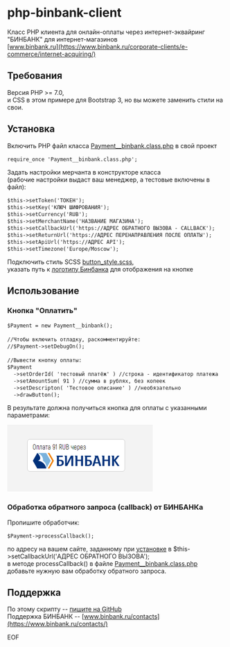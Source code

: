 # php-binbank-client
Класс PHP клиента для онлайн-оплаты через интернет-эквайринг "БИНБАНК" для интернет-магазинов  
[www.binbank.ru](https://www.binbank.ru/corporate-clients/e-commerce/internet-acquiring/)
  
  
## Требования
Версия PHP >= 7.0,  
и CSS в этом примере для Bootstrap 3, но вы можете заменить стили на свои.

## Установка
Включить PHP файл класса [Payment__binbank.class.php](/Payment__binbank.class.php) в свой проект
```
require_once 'Payment__binbank.class.php';
```
Задать настройки мерчанта в конструкторе класса  
(рабочие настройки выдаст ваш менеджер, а тестовые включены в файл):
```
$this->setToken('ТОКЕН');
$this->setKey('КЛЮЧ ШИФРОВАНИЯ');
$this->setCurrency('RUB');
$this->setMerchantName('НАЗВАНИЕ МАГАЗИНА');
$this->setCallbackUrl('https://АДРЕС ОБРАТНОГО ВЫЗОВА - CALLBACK');
$this->setReturnUrl('https://АДРЕС ПЕРЕНАПРАВЛЕНИЯ ПОСЛЕ ОПЛАТЫ');
$this->setApiUrl('https://АДРЕС API');
$this->setTimezone('Europe/Moscow');
```
Подключить стиль SCSS [button_style.scss](/button_style.scss),  
указать путь к [логотипу Бинбанка](/binbank_lil_logo.png) для отображения на кнопке

## Использование
### Кнопка "Оплатить"
```
$Payment = new Payment__binbank();

//Чтобы включить отладку, раскомментируйте:
//$Payment->setDebugOn();

//Вывести кнопку оплаты:
$Payment
  ->setOrderId( 'тестовый платёж' ) //строка - идентификатор платежа
  ->setAmountSum( 91 ) //сумма в рублях, без копеек
  ->setDescripton( 'Тестовое описание' ) //необязательно
  ->drawButton();
```
В результате должна получиться кнопка для оплаты с указанными параметрами:

![Screenshot](/screenshot.png)

### Обработка обратного запроса (callback) от БИНБАНКа
Пропишите обработчик:
```
$Payment->processCallback();
```
по адресу на вашем сайте, заданному при [установке](#Установка) в $this->setCallbackUrl('АДРЕС ОБРАТНОГО ВЫЗОВА');  
в методе processCallback() в файле [Payment__binbank.class.php](/Payment__binbank.class.php) добавьте нужную вам обработку обратного запроса.

## Поддержка
По этому скрипту -- [пишите на GitHub](https://github.com/bridgemedia/php-binbank-client/issues)  
Поддержка БИНБАНК -- [www.binbank.ru/contacts](https://www.binbank.ru/contacts/)
  
    
      
        
          
EOF
